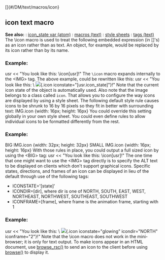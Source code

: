 []{#/DM/text/macros/icon}
  ## icon text macro
  **See also:**
  :   [icon_state var (atom)](ref/atom/var/icon_state)
  :   [macros (text)](ref/DM/text/macros)
  :   [style sheets](ref/DM/text/style)
  :   [tags (text)](ref/DM/text/tags)
  The \\icon macro is used to treat the following embedded expression (in
  \[\]\'s) as an icon rather than as text. An object, for example, would
  be replaced by its icon rather than by its name.
  ### Example:
  usr \<\< \"You look like this: \\icon\[usr\]!\"
  The `\icon` macro expands internally to the \<IMG\> tag. The above
  example, could be rewritten like this: usr \<\< \"You look like this: \\
  ![](\ref%5Busr.icon%5D){.icon iconstate="[usr.icon_state]"}!\"
  Note that the current icon state of the object is automatically used.
  Also note that the image belongs to a class called `icon`. That allows
  you to configure the way icons are displayed by using a style sheet. The
  following default style rule causes icons to be shrunk to 16 by 16
  pixels so they fit in better with surrounding text: IMG.icon {width:
  16px; height: 16px}
  You could override this setting globally in your own style sheet. You
  could even define rules to allow individual icons to be formatted
  differently from the rest.
  ### Example:
  BIG IMG.icon {width: 32px; height: 32px} SMALL IMG.icon {width: 16px;
  height: 16px}
  With those rules in place, you could output a full sized icon by using
  the \<BIG\> tag: usr \<\< \"You look like this: \\icon\[usr\]!\"
  The one time that one might want to use the \<IMG\> tag directly is to
  specify the ALT text to be displayed on clients which don\'t support
  graphical icons.
  Specific states, directions, and frames of an icon can be displayed in
  lieu of the default through use of the following tags:
  -   ICONSTATE=\'\[state\]\'
  -   ICONDIR=\[dir\], where dir is one of NORTH, SOUTH, EAST, WEST,
      NORTHEAST, NORTHWEST, SOUTHEAST, SOUTHWEST
  -   ICONFRAME=\[frame\], where frame is the animation frame, starting
      with 1
  ### Example:
  usr \<\< \"You look like this: \\ ![](\ref%5Busr.icon%5D){.icon
  iconstate="glowing" icondir="NORTH" iconframe="2"}!\"
  Note that the \\icon macro does not work in the mini-browser; it is only
  for text output. To make icons appear in an HTML document, use
  [browse_rsc()](ref/proc/browse_rsc) to send an icon to the client before
  using [browse()](ref/proc/browse) to display it.